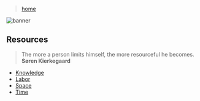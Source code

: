 > [home](../)

![banner](/linguistics/photos/banner.png)

## Resources

> The more a person limits himself, the more resourceful he becomes.  
> **Søren Kierkegaard**

* [Knowledge](knowledge)
* [Labor](labor)
* [Space](space)
* [Time](time)
